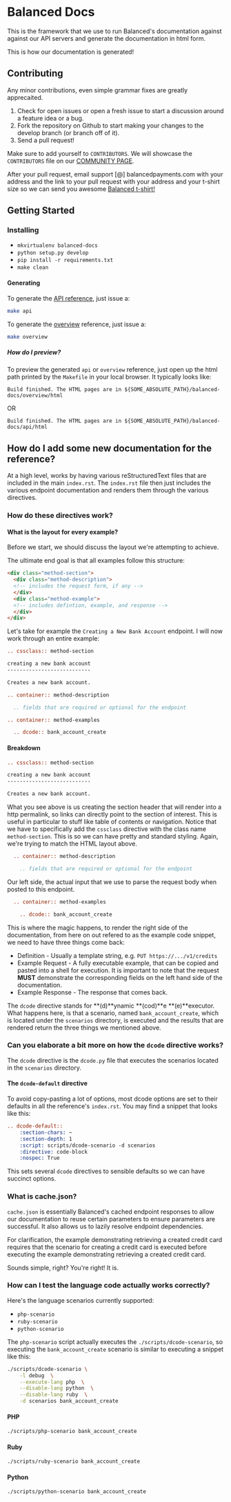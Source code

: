 # Balanced Docs

This is the framework that we use to run Balanced's documentation against against our API servers and generate
the documentation in html form.

This is how our documentation is generated!

## Contributing

Any minor contributions, even simple grammar fixes are greatly
apprecaited.

1. Check for open issues or open a fresh issue to start a discussion around a feature idea or a bug.
1. Fork the repository on Github to start making your changes to the develop branch (or branch off of it).
1. Send a pull request!

Make sure to add yourself to `CONTRIBUTORS`. We will showcase the
`CONTRIBUTORS` file on our
[COMMUNITY PAGE](https://balancedpayments.com/community).

After your pull request, email support [@] balancedpayments.com with
your address and the link to your pull request with your address and
your t-shirt size so we can send you awesome
[Balanced t-shirt!](https://twitter.com/damon_sf/status/266768984744017920/photo/1)

## Getting Started

### Installing

* `mkvirtualenv balanced-docs`
* `python setup.py develop`
* `pip install -r requirements.txt`
* `make clean`

#### Generating

To generate the [API reference](https://balancedpayments.com/docs/api), just issue a:

```bash
make api
```

To generate the [overview](https://balancedpayments.com/docs/overview) reference, just issue a:

```bash
make overview
```

##### How do I preview?

To preview the generated `api` or `overview` reference, just open up
the html path printed by the `Makefile` in your local browser. It
typically looks like:

    Build finished. The HTML pages are in ${SOME_ABSOLUTE_PATH}/balanced-docs/overview/html

OR

    Build finished. The HTML pages are in ${SOME_ABSOLUTE_PATH}/balanced-docs/api/html


## How do I add some new documentation for the reference?

At a high level, works by having various reStructuredText
files that are included in the main `index.rst`. The `index.rst` file then
just includes the various endpoint documentation and renders them through
the various directives.

### How do these directives work?

#### What is the layout for every example?

Before we start, we should discuss the layout we're attempting to achieve.

The ultimate end goal is that all examples follow this structure:

```html
<div class="method-section">
  <div class="method-description">
  <!-- includes the request form, if any -->
  </div>
  <div class="method-example">
  <!-- includes defintion, example, and response -->
  </div>
</div>
```

Let's take for example the `Creating a New Bank Account` endpoint. I will now
work through an entire example:

```rst
.. cssclass:: method-section

creating a new bank account
---------------------------

Creates a new bank account.

.. container:: method-description

  .. fields that are required or optional for the endpoint

.. container:: method-examples

  .. dcode:: bank_account_create
```

#### Breakdown

```rst
.. cssclass:: method-section

creating a new bank account
---------------------------

Creates a new bank account.
```

What you see above is us creating the section header that will render into a
http permalink, so links can directly point to the section of interest. This is
useful in particular to stuff like table of contents or navigation. Notice that
we have to specifically add the `cssclass` directive with the class name
`method-section`. This is so we can have pretty and standard styling. Again,
we're trying to match the HTML layout above.

```rst
  .. container:: method-description

    .. fields that are required or optional for the endpoint

```

Our left side, the actual input that we use to parse the request body when
posted to this endpoint.

```rst
  .. container:: method-examples

    .. dcode:: bank_account_create
```

This is where the magic happens, to render the right side of the documentation,
from here on out refered to as the example code snippet, we need to have three
things come back:

* Definition  - Usually a template string, e.g. `PUT https://.../v1/credits`
* Example Request - A fully executable example, that can be copied and pasted
into a shell for execution. It is important to note that the request **MUST**
demonstrate the corresponding fields on the left hand side of the documentation.
* Example Response - The response that comes back.

The `dcode` directive stands for **(d)**ynamic **(cod)**e
**(e)**executor. What happens here, is that a scenario, named
`bank_account_create`, which is located under the `scenarios`
directory, is executed and the results that are rendered return the
three things we mentioned above.

### Can you elaborate a bit more on how the `dcode` directive works?

The `dcode` directive is the `dcode.py` file that executes the
scenarios located in the `scenarios` directory.

#### The `dcode-default` directive

To avoid copy-pasting a lot of options, most dcode options are set to their
defaults in all the reference's `index.rst`. You may find a snippet that looks
like this:

```rst
.. dcode-default::
    :section-chars: ~
    :section-depth: 1
    :script: scripts/dcode-scenario -d scenarios
    :directive: code-block
    :nospec: True
```

This sets several `dcode` directives to sensible defaults so we can have
succinct options.

### What is cache.json?

`cache.json` is essentially Balanced's cached endpoint responses to allow
our documentation to reuse certain parameters to ensure parameters are
successful. It also allows us to lazily resolve endpoint dependencies.

For clarification, the example demonstrating retrieving a created
credit card requires that the scenario for creating a credit card is
executed before executing the example demonstrating retrieving a
created credit card.

Sounds simple, right? You're right! It is.

### How can I test the language code actually works correctly?

Here's the language scenarios currently supported:

* `php-scenario`
* `ruby-scenario`
* `python-scenario`

The `php-scenario` script actually executes the
`./scripts/dcode-scenario`, so executing the `bank_account_create`
scenario is similar to executing a snippet like this:

```bash
./scripts/dcode-scenario \
    -l debug  \
    --execute-lang php  \
    --disable-lang python  \
    --disable-lang ruby  \
    -d scenarios bank_account_create
```

#### PHP

```bash
./scripts/php-scenario bank_account_create
```

#### Ruby

```bash
./scripts/ruby-scenario bank_account_create
```

#### Python

```bash
./scripts/python-scenario bank_account_create
```

